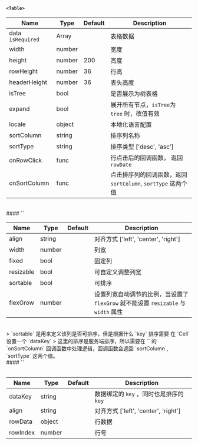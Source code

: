 

#### `<Table>`

Name | Type | Default | Description |
---- | ---- | ------- | ----------- |
data `isRequired` | Array |  |  表格数据
width | number | | 宽度
height | number | 200 | 高度
rowHeight | number | 36 | 行高
headerHeight | number | 36 | 表头高度
isTree | bool | | 是否展示为树表格
expand | bool | | 展开所有节点，`isTree`为 `tree` 时，改值有效
locale | object |  | 本地化语言配置
sortColumn | string |  | 排序列名称
sortType | string |  | 排序类型  ['desc', 'asc']
onRowClick | func  |  | 行点击后的回调函数， 返回 `rowDate`
onSortColumn | func  |  | 点击排序列的回调函数，返回 `sortColumn`, `sortType` 这两个值

<br>
####  `<Column>`

Name | Type | Default | Description |
---- | ---- | ------- | ----------- |
align | string |  |  对齐方式 ['left', 'center', 'right']
width | number | | 列宽
fixed | bool |  | 固定列
resizable | bool |  | 可自定义调整列宽
sortable | bool |  | 可排序
flexGrow | number | | 设置列宽自动调节的比例，当设置了 `flexGrow` 就不能设置 `resizable` 与 `width` 属性
<br>
> `sortable` 是用来定义该列是否可排序，但是根据什么 `key` 排序需要 在 `Cell` 设置一个 `dataKey`
> 这里的排序是服务端排序，所以需要在 `<Table>` 的 `onSortColumn` 回调函数中处理逻辑，回调函数会返回 `sortColumn`, `sortType` 这两个值。

<br>
####  `<Cell>`

Name | Type | Default | Description |
---- | ---- | ------- | ----------- |
dataKey | string |  |  数据绑定的 `key` ，同时也是排序的 `key`
align | string |  |  对齐方式 ['left', 'center', 'right']
rowData | object |  | 行数据
rowIndex | number |  | 行号
